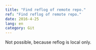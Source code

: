 ```yaml
---
title: "Find reflog of remote repo."
ref: "Find reflog of remote repo."
date: 2016-4-25
lang: en
category: Git
---
```


Not possible, because reflog is local only.
